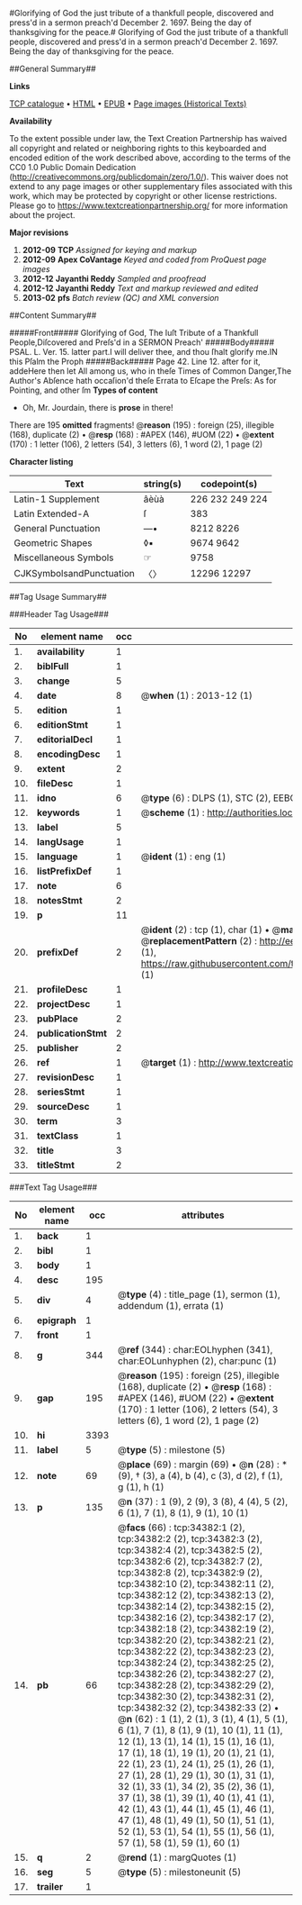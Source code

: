 #Glorifying of God the just tribute of a thankfull people, discovered and press'd in a sermon preach'd December 2. 1697. Being the day of thanksgiving for the peace.#
Glorifying of God the just tribute of a thankfull people, discovered and press'd in a sermon preach'd December 2. 1697. Being the day of thanksgiving for the peace.

##General Summary##

**Links**

[TCP catalogue](http://www.ota.ox.ac.uk/tcp/)  • 
[HTML](http://tei.it.ox.ac.uk/tcp/Texts-HTML/free/A42/A42854.html)  • 
[EPUB](http://tei.it.ox.ac.uk/tcp/Texts-EPUB/free/A42/A42854.epub) • 
[Page images (Historical Texts)](https://historicaltexts.jisc.ac.uk/eebo-99829935e)

**Availability**

To the extent possible under law, the Text Creation Partnership has waived all copyright and related or neighboring rights to this keyboarded and encoded edition of the work described above, according to the terms of the CC0 1.0 Public Domain Dedication (http://creativecommons.org/publicdomain/zero/1.0/). This waiver does not extend to any page images or other supplementary files associated with this work, which may be protected by copyright or other license restrictions. Please go to https://www.textcreationpartnership.org/ for more information about the project.

**Major revisions**

1. __2012-09__ __TCP__ *Assigned for keying and markup*
1. __2012-09__ __Apex CoVantage__ *Keyed and coded from ProQuest page images*
1. __2012-12__ __Jayanthi Reddy__ *Sampled and proofread*
1. __2012-12__ __Jayanthi Reddy__ *Text and markup reviewed and edited*
1. __2013-02__ __pfs__ *Batch review (QC) and XML conversion*

##Content Summary##

#####Front#####
Glorifying of God, The Iuſt Tribute of a Thankfull People,Diſcovered and Preſs'd in a SERMON Preach'
#####Body#####
PSAL. L. Ver. 15. latter part.I will deliver thee, and thou ſhalt glorify me.IN this Pſalm the Proph
#####Back#####
Page 42. Line 12. after for it, addeHere then let All among us, who in theſe Times of Common Danger,The Author's Abſence hath occaſion'd theſe Errata to Eſcape the Preſs: As for Pointing, and other ſm
**Types of content**

  * Oh, Mr. Jourdain, there is **prose** in there!

There are 195 **omitted** fragments! 
 @__reason__ (195) : foreign (25), illegible (168), duplicate (2)  •  @__resp__ (168) : #APEX (146), #UOM (22)  •  @__extent__ (170) : 1 letter (106), 2 letters (54), 3 letters (6), 1 word (2), 1 page (2)

**Character listing**


|Text|string(s)|codepoint(s)|
|---|---|---|
|Latin-1 Supplement|âèùà|226 232 249 224|
|Latin Extended-A|ſ|383|
|General Punctuation|—•|8212 8226|
|Geometric Shapes|◊▪|9674 9642|
|Miscellaneous Symbols|☞|9758|
|CJKSymbolsandPunctuation|〈〉|12296 12297|

##Tag Usage Summary##

###Header Tag Usage###

|No|element name|occ|attributes|
|---|---|---|---|
|1.|__availability__|1||
|2.|__biblFull__|1||
|3.|__change__|5||
|4.|__date__|8| @__when__ (1) : 2013-12 (1)|
|5.|__edition__|1||
|6.|__editionStmt__|1||
|7.|__editorialDecl__|1||
|8.|__encodingDesc__|1||
|9.|__extent__|2||
|10.|__fileDesc__|1||
|11.|__idno__|6| @__type__ (6) : DLPS (1), STC (2), EEBO-CITATION (1), PROQUEST (1), VID (1)|
|12.|__keywords__|1| @__scheme__ (1) : http://authorities.loc.gov/ (1)|
|13.|__label__|5||
|14.|__langUsage__|1||
|15.|__language__|1| @__ident__ (1) : eng (1)|
|16.|__listPrefixDef__|1||
|17.|__note__|6||
|18.|__notesStmt__|2||
|19.|__p__|11||
|20.|__prefixDef__|2| @__ident__ (2) : tcp (1), char (1)  •  @__matchPattern__ (2) : ([0-9\-]+):([0-9IVX]+) (1), (.+) (1)  •  @__replacementPattern__ (2) : http://eebo.chadwyck.com/downloadtiff?vid=$1&page=$2 (1), https://raw.githubusercontent.com/textcreationpartnership/Texts/master/tcpchars.xml#$1 (1)|
|21.|__profileDesc__|1||
|22.|__projectDesc__|1||
|23.|__pubPlace__|2||
|24.|__publicationStmt__|2||
|25.|__publisher__|2||
|26.|__ref__|1| @__target__ (1) : http://www.textcreationpartnership.org/docs/. (1)|
|27.|__revisionDesc__|1||
|28.|__seriesStmt__|1||
|29.|__sourceDesc__|1||
|30.|__term__|3||
|31.|__textClass__|1||
|32.|__title__|3||
|33.|__titleStmt__|2||


###Text Tag Usage###

|No|element name|occ|attributes|
|---|---|---|---|
|1.|__back__|1||
|2.|__bibl__|1||
|3.|__body__|1||
|4.|__desc__|195||
|5.|__div__|4| @__type__ (4) : title_page (1), sermon (1), addendum (1), errata (1)|
|6.|__epigraph__|1||
|7.|__front__|1||
|8.|__g__|344| @__ref__ (344) : char:EOLhyphen (341), char:EOLunhyphen (2), char:punc (1)|
|9.|__gap__|195| @__reason__ (195) : foreign (25), illegible (168), duplicate (2)  •  @__resp__ (168) : #APEX (146), #UOM (22)  •  @__extent__ (170) : 1 letter (106), 2 letters (54), 3 letters (6), 1 word (2), 1 page (2)|
|10.|__hi__|3393||
|11.|__label__|5| @__type__ (5) : milestone (5)|
|12.|__note__|69| @__place__ (69) : margin (69)  •  @__n__ (28) : * (9), † (3), a (4), b (4), c (3), d (2), f (1), g (1), h (1)|
|13.|__p__|135| @__n__ (37) : 1 (9), 2 (9), 3 (8), 4 (4), 5 (2), 6 (1), 7 (1), 8 (1), 9 (1), 10 (1)|
|14.|__pb__|66| @__facs__ (66) : tcp:34382:1 (2), tcp:34382:2 (2), tcp:34382:3 (2), tcp:34382:4 (2), tcp:34382:5 (2), tcp:34382:6 (2), tcp:34382:7 (2), tcp:34382:8 (2), tcp:34382:9 (2), tcp:34382:10 (2), tcp:34382:11 (2), tcp:34382:12 (2), tcp:34382:13 (2), tcp:34382:14 (2), tcp:34382:15 (2), tcp:34382:16 (2), tcp:34382:17 (2), tcp:34382:18 (2), tcp:34382:19 (2), tcp:34382:20 (2), tcp:34382:21 (2), tcp:34382:22 (2), tcp:34382:23 (2), tcp:34382:24 (2), tcp:34382:25 (2), tcp:34382:26 (2), tcp:34382:27 (2), tcp:34382:28 (2), tcp:34382:29 (2), tcp:34382:30 (2), tcp:34382:31 (2), tcp:34382:32 (2), tcp:34382:33 (2)  •  @__n__ (62) : 1 (1), 2 (1), 3 (1), 4 (1), 5 (1), 6 (1), 7 (1), 8 (1), 9 (1), 10 (1), 11 (1), 12 (1), 13 (1), 14 (1), 15 (1), 16 (1), 17 (1), 18 (1), 19 (1), 20 (1), 21 (1), 22 (1), 23 (1), 24 (1), 25 (1), 26 (1), 27 (1), 28 (1), 29 (1), 30 (1), 31 (1), 32 (1), 33 (1), 34 (2), 35 (2), 36 (1), 37 (1), 38 (1), 39 (1), 40 (1), 41 (1), 42 (1), 43 (1), 44 (1), 45 (1), 46 (1), 47 (1), 48 (1), 49 (1), 50 (1), 51 (1), 52 (1), 53 (1), 54 (1), 55 (1), 56 (1), 57 (1), 58 (1), 59 (1), 60 (1)|
|15.|__q__|2| @__rend__ (1) : margQuotes (1)|
|16.|__seg__|5| @__type__ (5) : milestoneunit (5)|
|17.|__trailer__|1||

